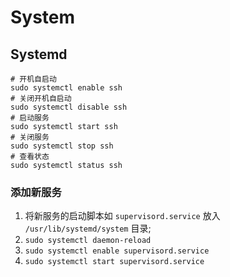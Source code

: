 # System
## Systemd
```shell
# 开机自启动
sudo systemctl enable ssh
# 关闭开机自启动
sudo systemctl disable ssh
# 启动服务
sudo systemctl start ssh
# 关闭服务
sudo systemctl stop ssh
# 查看状态
sudo systemctl status ssh

```

### 添加新服务
1. 将新服务的启动脚本如 `supervisord.service` 放入 `/usr/lib/systemd/system` 目录;
2. `sudo systemctl daemon-reload`
3. `sudo systemctl enable supervisord.service`
4. `sudo systemctl start supervisord.service`